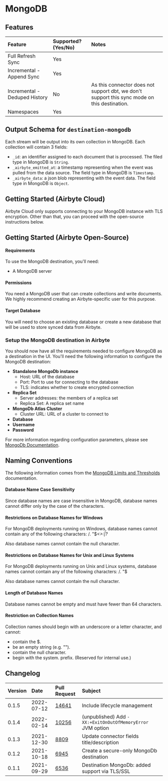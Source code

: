 # MongoDB

## Features

| Feature | Supported?\(Yes/No\) | Notes |
| :--- | :--- | :--- |
| Full Refresh Sync | Yes |  |
| Incremental - Append Sync | Yes |  |
| Incremental - Deduped History | No | As this connector does not support dbt, we don't support this sync mode on this destination. |
| Namespaces | Yes |  |

## Output Schema for `destination-mongodb`

Each stream will be output into its own collection in MongoDB. Each collection will contain 3 fields:

* `_id`: an identifier assigned to each document that is processed. The filed type in MongoDB is `String`.
* `_airbyte_emitted_at`: a timestamp representing when the event was pulled from the data source. The field type in MongoDB is `Timestamp`.
* `_airbyte_data`: a json blob representing with the event data. The field type in MongoDB is `Object`.

## Getting Started \(Airbyte Cloud\)

Airbyte Cloud only supports connecting to your MongoDB instance with TLS encryption. Other than that, you can proceed with the open-source instructions below.

## Getting Started \(Airbyte Open-Source\)

#### Requirements

To use the MongoDB destination, you'll need:

* A MongoDB server

#### **Permissions**

You need a MongoDB user that can create collections and write documents. We highly recommend creating an Airbyte-specific user for this purpose.

#### Target Database

You will need to choose an existing database or create a new database that will be used to store synced data from Airbyte.

### Setup the MongoDB destination in Airbyte

You should now have all the requirements needed to configure MongoDB as a destination in the UI. You'll need the following information to configure the MongoDB destination:

* **Standalone MongoDb instance**
  * Host: URL of the database
  * Port: Port to use for connecting to the database
  * TLS: indicates whether to create encrypted connection
* **Replica Set**
  * Server addresses: the members of a replica set
  * Replica Set: A replica set name
* **MongoDb Atlas Cluster**
  * Cluster URL: URL of a cluster to connect to
* **Database**
* **Username**
* **Password**

For more information regarding configuration parameters, please see [MongoDb Documentation](https://docs.mongodb.com/drivers/java/sync/v4.3/fundamentals/connection/).

## Naming Conventions

The following information comes from the [MongoDB Limits and Thresholds](https://docs.mongodb.com/manual/reference/limits/) documentation.

#### Database Name Case Sensitivity

Since database names are case insensitive in MongoDB, database names cannot differ only by the case of the characters.

#### Restrictions on Database Names for Windows

For MongoDB deployments running on Windows, database names cannot contain any of the following characters: /. "$_&lt;&gt;:\|?_

Also database names cannot contain the null character.

#### Restrictions on Database Names for Unix and Linux Systems

For MongoDB deployments running on Unix and Linux systems, database names cannot contain any of the following characters: /. "$

Also database names cannot contain the null character.

#### Length of Database Names

Database names cannot be empty and must have fewer than 64 characters.

#### Restriction on Collection Names

Collection names should begin with an underscore or a letter character, and cannot:

* contain the $.
* be an empty string \(e.g. ""\).
* contain the null character.
* begin with the system. prefix. \(Reserved for internal use.\)

## Changelog

| Version | Date | Pull Request | Subject |
| :--- | :--- | :--- | :--- |
| 0.1.5 | 2022-07-12 | [14641](https://github.com/airbytehq/airbyte/pull/14641) | Include lifecycle management |
| 0.1.4 | 2022-02-14 | [10256](https://github.com/airbytehq/airbyte/pull/10256) | (unpublished) Add `-XX:+ExitOnOutOfMemoryError` JVM option |
| 0.1.3 | 2021-12-30 | [8809](https://github.com/airbytehq/airbyte/pull/8809) | Update connector fields title/description |
| 0.1.2 | 2021-10-18 | [6945](https://github.com/airbytehq/airbyte/pull/6945) | Create a secure-only MongoDb destination |
| 0.1.1 | 2021-09-29 | [6536](https://github.com/airbytehq/airbyte/pull/6536) | Destination MongoDb: added support via TLS/SSL |

